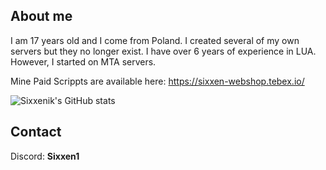 ## About me
I am 17 years old and I come from Poland. I created several of my own servers but they no longer exist. I have over 6 years of experience in LUA. However, I started on MTA servers.

Mine Paid Scrippts are available here: https://sixxen-webshop.tebex.io/

![Sixxenik's GitHub stats](https://github-readme-stats.vercel.app/api?username=Sixxenik&show_icons=true&theme=radical)

## Contact
Discord: <b>Sixxen1</b>
